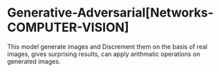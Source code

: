# Generative-Adversarial[Networks-COMPUTER-VISION]
This model generate images and Discrement them on the basis of real images, gives surprising results, can apply arithmatic operations on generated images.
